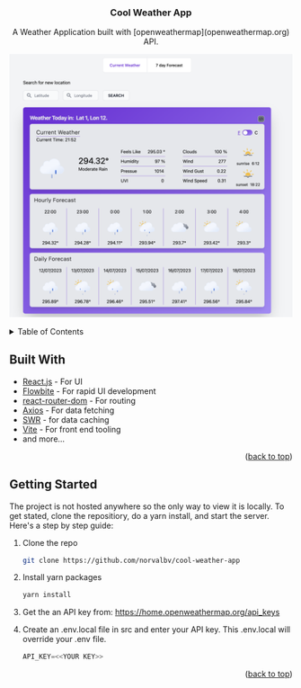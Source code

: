 <a name="readme-top"></a>
<div align="center">
<h3 align="center">Cool Weather App</h3>

  <p align="center">
    A Weather Application built with [openweathermap](openweathermap.org) API.
  </p>

  ![Project Screenshot](./public/homepage.png)
</div>

<!-- TABLE OF CONTENTS -->
<details>
  <summary>Table of Contents</summary>
  <ol>
    <li>
      <a href="#about-the-project">About The Project</a>
      <ul>
        <li><a href="#built-with">Built With</a></li>
      </ul>
    </li>
    <li>
      <a href="#getting-started">Getting Started</a>
    </li>
  </ol>
</details>


## Built With

* [React.js](https://react.dev/) - For UI
* [Flowbite](https://flowbite.com/) - For rapid UI development
* [react-router-dom](https://reactrouter.com/en/main) - For routing
* [Axios](https://axios-http.com/docs/intro) - For data fetching
* [SWR](https://swr.vercel.app/) - for data caching
* [Vite](https://vitejs.dev/) - For front end tooling
* and more...

<p align="right">(<a href="#readme-top">back to top</a>)</p>


<!-- GETTING STARTED -->
## Getting Started

The project is not hosted anywhere so the only way to view it is locally. To get stated, clone the repositiory, do a yarn install, and start the server. Here's a step by step guide:

1. Clone the repo
   ```sh
   git clone https://github.com/norvalbv/cool-weather-app
   ```
2. Install yarn packages
   ```sh
   yarn install
   ```
3. Get the an API key from: https://home.openweathermap.org/api_keys

4. Create an .env.local file in src and enter your API key. This .env.local will override your .env file.
   ```js
   API_KEY=<<YOUR KEY>>
   ```

<p align="right">(<a href="#readme-top">back to top</a>)</p>